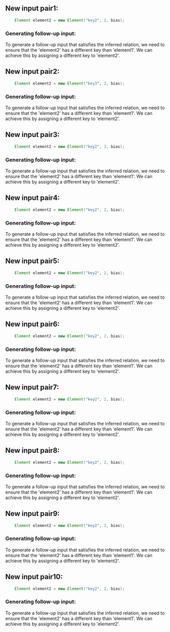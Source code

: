 ## New input pair1:
```java
    Element element2 = new Element("key2", 2, bias);
```
### Generating follow-up input:
To generate a follow-up input that satisfies the inferred relation, we need to ensure that the 'element2' has a different key than 'element1'. We can achieve this by assigning a different key to 'element2'.

## New input pair2:
```java
    Element element2 = new Element("key3", 2, bias);
```
### Generating follow-up input:
To generate a follow-up input that satisfies the inferred relation, we need to ensure that the 'element2' has a different key than 'element1'. We can achieve this by assigning a different key to 'element2'.

## New input pair3:
```java
    Element element2 = new Element("key2", 3, bias);
```
### Generating follow-up input:
To generate a follow-up input that satisfies the inferred relation, we need to ensure that the 'element2' has a different key than 'element1'. We can achieve this by assigning a different key to 'element2'.

## New input pair4:
```java
    Element element2 = new Element("key2", 2, bias);
```
### Generating follow-up input:
To generate a follow-up input that satisfies the inferred relation, we need to ensure that the 'element2' has a different key than 'element1'. We can achieve this by assigning a different key to 'element2'.

## New input pair5:
```java
    Element element2 = new Element("key2", 2, bias);
```
### Generating follow-up input:
To generate a follow-up input that satisfies the inferred relation, we need to ensure that the 'element2' has a different key than 'element1'. We can achieve this by assigning a different key to 'element2'.

## New input pair6:
```java
    Element element2 = new Element("key2", 2, bias);
```
### Generating follow-up input:
To generate a follow-up input that satisfies the inferred relation, we need to ensure that the 'element2' has a different key than 'element1'. We can achieve this by assigning a different key to 'element2'.

## New input pair7:
```java
    Element element2 = new Element("key2", 2, bias);
```
### Generating follow-up input:
To generate a follow-up input that satisfies the inferred relation, we need to ensure that the 'element2' has a different key than 'element1'. We can achieve this by assigning a different key to 'element2'.

## New input pair8:
```java
    Element element2 = new Element("key2", 2, bias);
```
### Generating follow-up input:
To generate a follow-up input that satisfies the inferred relation, we need to ensure that the 'element2' has a different key than 'element1'. We can achieve this by assigning a different key to 'element2'.

## New input pair9:
```java
    Element element2 = new Element("key2", 2, bias);
```
### Generating follow-up input:
To generate a follow-up input that satisfies the inferred relation, we need to ensure that the 'element2' has a different key than 'element1'. We can achieve this by assigning a different key to 'element2'.

## New input pair10:
```java
    Element element2 = new Element("key2", 2, bias);
```
### Generating follow-up input:
To generate a follow-up input that satisfies the inferred relation, we need to ensure that the 'element2' has a different key than 'element1'. We can achieve this by assigning a different key to 'element2'.
